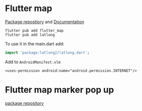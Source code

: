 # Flutter map

[Package repostiory](https://pub.dev/packages/flutter_map) and [Documentation](https://docs.fleaflet.dev/getting-started/installation)

``` flutter
flutter pub add flutter_map
flutter pub add latlong
```

To use it in the main.dart add:
``` dart
import 'package:latlong2/latlong.dart';
```

Add to `AndroidManifest.xlm`
``` xlm
<uses-permission android:name="android.permission.INTERNET"/>
```

# Flutter map marker pop up

[package repository](https://pub.dev/packages/flutter_map_marker_popup)
